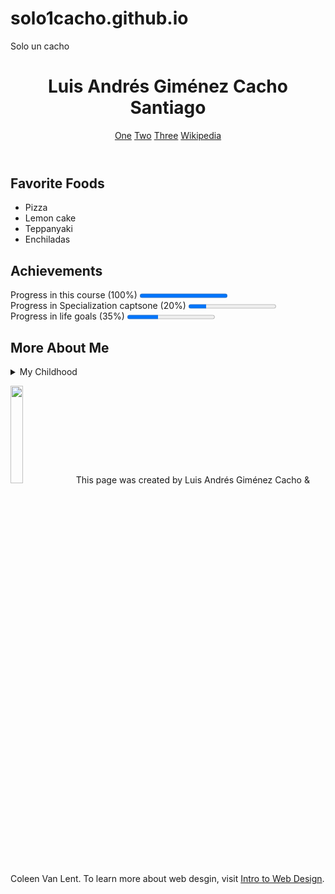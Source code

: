 # solo1cacho.github.io
Solo un cacho

<!DOCTYPE html>
<html lang="en">
    <head>
        <meta charset="UTF-8">
        <title>Final project LAGCS</title>
    </head>
    <body>
        <header>
            <h1 class="title01">Luis Andrés Giménez Cacho Santiago</h1>
            <nav>
                <a href="https://solo1cacho.github.io/">One</a>
                <a href="https://solo1cacho.github.io/">Two</a>
                <a href="https://solo1cacho.github.io/">Three</a>
                <a href="https://solo1cacho.github.io/">Wikipedia</a>
            </nav>
        </header>
        <section>
            <h2 class="title02">Favorite Foods</h2>
            <ul>
                <li>Pizza</li>
                <li>Lemon cake</li>
                <li>Teppanyaki</li>
                <li>Enchiladas</li>
            </ul>
        </section>
        <section>
            <h2 class="title02">Achievements</h2>
            <p>Progress in this course (100%) <progress value="100" max="100">100%</progress><br>
                Progress in Specialization captsone (20%) <progress value="20" max="100">20%</progress><br>
                Progress in life goals (35%) <progress value="35" max="100">35%</progress>
            </p>
        </section>
        <section>
            <h2 class="title02">More About Me</h2>
            <details>
                <summary>My Childhood</summary>
                I was born and raised in Mexico City. I remember how quiet my parent's house was during the night. I miss that silence, that now seems long gone.
            </details>
        </section>
        <footer>
            <p>
                <img src="http://www.intro-webdesign.com/images/newlogo.png" alt="" width="20%">
                This page was created by Luis Andrés Giménez Cacho & Coleen Van Lent. To learn more about web desgin, visit <a href="http://www.intro-webdesign.com">Intro to Web Design</a>.
            </p>
        </footer>
    </body>
</html>
